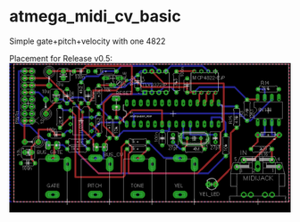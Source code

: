 # atmega_midi_cv_basic
Simple gate+pitch+velocity with one 4822

Placement for Release v0.5:
![midi_cv_v0.5.png](midi_cv_v0.5.png)